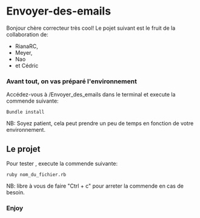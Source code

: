# Envoyer-des-emails

Bonjour chère correcteur très cool! Le pojet suivant est le fruit de la collaboration de:
- RianaRC, 
- Meyer, 
- Nao 
- et Cédric

### Avant tout, on vas préparé l'environnement

Accédez-vous à /Envoyer_des_emails dans le terminal et execute la commende suivante:
```
Bundle install
```
NB: Soyez patient, cela peut prendre un peu de temps en fonction de votre environnement.

## Le projet

Pour tester , execute la commende suivante:
```
ruby nom_du_fichier.rb
```
NB: libre à vous de faire "Ctrl + c" pour arreter la commende en cas de besoin.

### Enjoy
